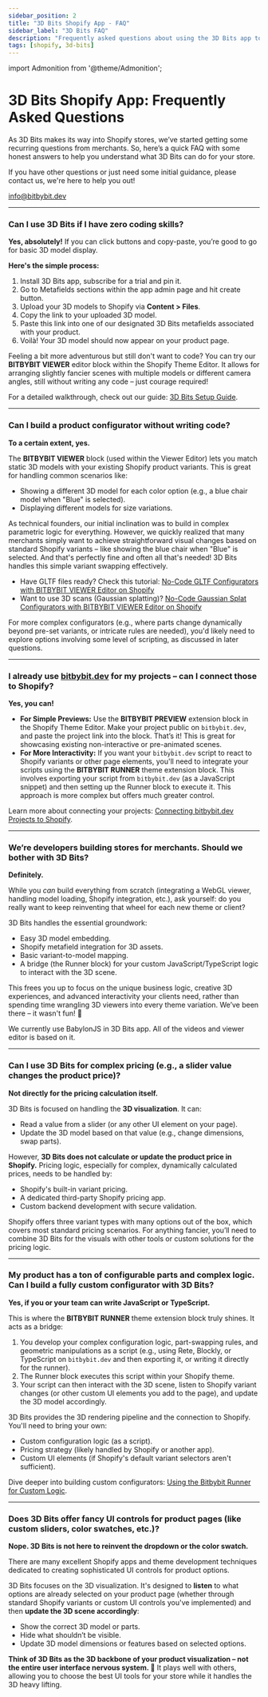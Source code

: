 ```yaml
---
sidebar_position: 2
title: "3D Bits Shopify App - FAQ"
sidebar_label: "3D Bits FAQ"
description: "Frequently asked questions about using the 3D Bits app to integrate 3D models and product configurators into your Shopify store."
tags: [shopify, 3d-bits]
---
```


import Admonition from '@theme/Admonition';

# 3D Bits Shopify App: Frequently Asked Questions

As 3D Bits makes its way into Shopify stores, we’ve started getting some recurring questions from merchants. So, here’s a quick FAQ with some honest answers to help you understand what 3D Bits can do for your store.

<Admonition type="info" title="Don't see your question answered?">
  <p>If you have other questions or just need some initial guidance, please contact us, we're here to help you out!</p>
  <a href="mailto:info@bitbybit.dev">info@bitbybit.dev</a>
</Admonition>

---

### Can I use 3D Bits if I have zero coding skills?

**Yes, absolutely!** If you can click buttons and copy-paste, you’re good to go for basic 3D model display.

**Here's the simple process:**
1.  Install 3D Bits app, subscribe for a trial and pin it.
2.  Go to Metafields sections within the app admin page and hit create button.
3.  Upload your 3D models to Shopify via **Content > Files**.
4.  Copy the link to your uploaded 3D model.
5.  Paste this link into one of our designated 3D Bits metafields associated with your product.
6.  Voilà! Your 3D model should now appear on your product page.

Feeling a bit more adventurous but still don't want to code? You can try our **BITBYBIT VIEWER** editor block within the Shopify Theme Editor. It allows for arranging slightly fancier scenes with multiple models or different camera angles, still without writing any code – just courage required!

<Admonition type="note" title="Quick Start Guide">
  For a detailed walkthrough, check out our guide: <a href="/learn/3d-bits/theme-app-extensions/bitbybit-viewer" target="_blank" rel="noopener noreferrer">3D Bits Setup Guide</a>.
</Admonition>

---

### Can I build a product configurator without writing code?

**To a certain extent, yes.**

The **BITBYBIT VIEWER** block (used within the Viewer Editor) lets you match static 3D models with your existing Shopify product variants. This is great for handling common scenarios like:
*   Showing a different 3D model for each color option (e.g., a blue chair model when "Blue" is selected).
*   Displaying different models for size variations.

<Admonition type="info" title="Our Design Philosophy">
  As technical founders, our initial inclination was to build in complex parametric logic for everything. However, we quickly realized that many merchants simply want to achieve straightforward visual changes based on standard Shopify variants – like showing the blue chair when "Blue" is selected. And that's perfectly fine and often all that's needed! 3D Bits handles this simple variant swapping effectively.
</Admonition>

- Have GLTF files ready? Check this tutorial: [No-Code GLTF Configurators with BITBYBIT VIEWER Editor on Shopify](/learn/3d-bits/tutorials/viewer-no-code-gltf-configurators)
- Want to use 3D scans (Gaussian splatting)? [No-Code Gaussian Splat Configurators with BITBYBIT VIEWER Editor on Shopify](/learn/3d-bits/tutorials/viewer-no-code-3d-scan-configurators)

For more complex configurators (e.g., where parts change dynamically beyond pre-set variants, or intricate rules are needed), you'd likely need to explore options involving some level of scripting, as discussed in later questions.

---

### I already use [bitbybit.dev](https://bitbybit.dev) for my projects – can I connect those to Shopify?

**Yes, you can!**

*   **For Simple Previews:** Use the **BITBYBIT PREVIEW** extension block in the Shopify Theme Editor. Make your project public on `bitbybit.dev`, and paste the project link into the block. That’s it! This is great for showcasing existing non-interactive or pre-animated scenes.
*   **For More Interactivity:** If you want your `bitbybit.dev` script to react to Shopify variants or other page elements, you'll need to integrate your scripts using the **BITBYBIT RUNNER** theme extension block. This involves exporting your script from `bitbybit.dev` (as a JavaScript snippet) and then setting up the Runner block to execute it. This approach is more complex but offers much greater control.

<Admonition type="note" title="Integration Guide">
  Learn more about connecting your projects: <a href="/learn/3d-bits/theme-app-extensions/bitbybit-preview" target="_blank" rel="noopener noreferrer">Connecting bitbybit.dev Projects to Shopify</a>.
</Admonition>

---

### We’re developers building stores for merchants. Should we bother with 3D Bits?

**Definitely.**

While you *can* build everything from scratch (integrating a WebGL viewer, handling model loading, Shopify integration, etc.), ask yourself: do you really want to keep reinventing that wheel for each new theme or client?


3D Bits handles the essential groundwork:
*   Easy 3D model embedding.
*   Shopify metafield integration for 3D assets.
*   Basic variant-to-model mapping.
*   A bridge (the Runner block) for your custom JavaScript/TypeScript logic to interact with the 3D scene.

This frees you up to focus on the unique business logic, creative 3D experiences, and advanced interactivity your clients need, rather than spending time wrangling 3D viewers into every theme variation. We’ve been there – it wasn't fun! 🥹

<Admonition type="note" title="Note on rendering engines">
    We currently use BabylonJS in 3D Bits app. All of the videos and viewer editor is based on it.
</Admonition>

---

### Can I use 3D Bits for complex pricing (e.g., a slider value changes the product price)?

**Not directly for the pricing calculation itself.**

3D Bits is focused on handling the **3D visualization**. It can:
*   Read a value from a slider (or any other UI element on your page).
*   Update the 3D model based on that value (e.g., change dimensions, swap parts).

However, **3D Bits does not calculate or update the product price in Shopify.** Pricing logic, especially for complex, dynamically calculated prices, needs to be handled by:
*   Shopify's built-in variant pricing.
*   A dedicated third-party Shopify pricing app.
*   Custom backend development with secure validation.

Shopify offers three variant types with many options out of the box, which covers most standard pricing scenarios. For anything fancier, you’ll need to combine 3D Bits for the visuals with other tools or custom solutions for the pricing logic.

---

### My product has a ton of configurable parts and complex logic. Can I build a fully custom configurator with 3D Bits?

**Yes, if you or your team can write JavaScript or TypeScript.**

This is where the **BITBYBIT RUNNER** theme extension block truly shines. It acts as a bridge:
1.  You develop your complex configuration logic, part-swapping rules, and geometric manipulations as a script (e.g., using Rete, Blockly, or TypeScript on `bitbybit.dev` and then exporting it, or writing it directly for the runner).
2.  The Runner block executes this script within your Shopify theme.
3.  Your script can then interact with the 3D scene, listen to Shopify variant changes (or other custom UI elements you add to the page), and update the 3D model accordingly.

3D Bits provides the 3D rendering pipeline and the connection to Shopify. You'll need to bring your own:
*   Custom configuration logic (as a script).
*   Pricing strategy (likely handled by Shopify or another app).
*   Custom UI elements (if Shopify's default variant selectors aren't sufficient).

<Admonition type="note" title="Advanced Configuration Guide">
  Dive deeper into building custom configurators: <a href="/learn/3d-bits/theme-app-extensions/bitbybit-runner" target="_blank" rel="noopener noreferrer">Using the Bitbybit Runner for Custom Logic</a>.
</Admonition>

---

### Does 3D Bits offer fancy UI controls for product pages (like custom sliders, color swatches, etc.)?

**Nope. 3D Bits is not here to reinvent the dropdown or the color swatch.**

There are many excellent Shopify apps and theme development techniques dedicated to creating sophisticated UI controls for product options.

3D Bits focuses on the 3D visualization. It's designed to **listen** to what options are already selected on your product page (whether through standard Shopify variants or custom UI controls you've implemented) and then **update the 3D scene accordingly**:
*   Show the correct 3D model or parts.
*   Hide what shouldn’t be visible.
*   Update 3D model dimensions or features based on selected options.

**Think of 3D Bits as the 3D backbone of your product visualization – not the entire user interface nervous system. 💪** It plays well with others, allowing you to choose the best UI tools for your store while it handles the 3D heavy lifting.
